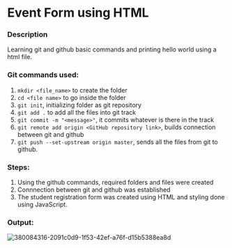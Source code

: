 # Event Form using HTML
### Description
Learning git and github basic commands and printing hello world using a html file.

### Git commands used:
1. `mkdir <file_name>` to create the folder
2. `cd <file name>` to go inside the folder
3. `git init`, initializing folder as git repository
5. `git add .` to add all the files into git track
6. `git commit -m "<message>"`, it commits whatever is there in the track
7. `git remote add origin <GitHub repository link>`, builds connection between git and github
8. `git push --set-upstream origin master`, sends all the files from git to github.

   
### Steps:
1. Using the github commands, required folders and files were created
2. Connnection between git and github was established
3. The student registration form was created using HTML and styling done using JavaScript.

### Output:
![380084316-2091c0d9-1f53-42ef-a76f-d15b5388ea8d](https://github.com/user-attachments/assets/1ec0fe90-6dad-4b24-82c0-4089478c7783)


